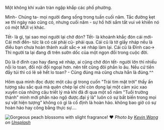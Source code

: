 Một không khí xuân tràn ngập khắp các phố phường.

Mình- Chúng ta- mọi người đang sống trong tuần cuối năm.  Tắc đường kẹt xe thì ngày nào cũng có, nhưng cuối năm - sự hồ hởi sắm tắt vui vẻ khiến nó có một MÙI vị khác.

Tết- là gì, tại sao mọi người lại chờ đón? Tết- là khoảnh khắc đón cái mới- Cái mới đến- tức là có cái phải cũ- phải qua.  Cái cũ là tờ giấy nháp nếu là điều bạn chưa hoàn thành xuất sắc-> xé nháp làm lại. Cái cũ là Đỉnh cao-> Thì người ta lại đang đi trên sườn dốc của một ngọn đồi trong cuộc đời.

Dù là ở đỉnh cao hay đang xé nháp, ai cũng chờ đón tết- người lớn thì nhiều nỗi lo toan, đối nội đối ngoại hơn. nên tết cũng đôi phần lo âu. Nếu cứ tiền đầy túi thì có lẽ sẽ hết lo toan? - Cũng đúng mà cũng chưa hẳn là đúng.^^

Hôm qua mình đọc được một câu gì trong cuốn "Trái tim mặt trời" thấy ấn tượng sâu sắc quá mà quên chép lại chỉ còn đọng lại một cảm xúc xao xuyến của những câu triết lý mà khi đã đi qua một số năm "Tuổi trưởng thành" mình mới phần nào ngộ được.đại ý là" luôn có sự bất biến trong mọi sự vật hiện tượng" không có gì là cố định là hoàn hảo. không bao giờ có sự hoàn hảo hay công bằng thực sự.... 



![Gorgeous peach blossoms with slight fragrance! ❤](https://images.unsplash.com/photo-1710813930055-7bf04e5a02b5?crop=entropy&cs=tinysrgb&fit=max&fm=jpg&ixid=M3wzNjAwOTd8MHwxfHNlYXJjaHw4fHxwZWFjaCUyMGJsb3Nzb218ZW58MHwwfHx8MTczNzUxMDgxNHww&ixlib=rb-4.0.3&q=80&w=1080)
*Photo by [Kevin Wang](https://unsplash.com/@kevinwang413156?utm_source=Obsidian%20Image%20Inserter%20Plugin&utm_medium=referral) on [Unsplash](https://unsplash.com/?utm_source=Obsidian%20Image%20Inserter%20Plugin&utm_medium=referral)*
